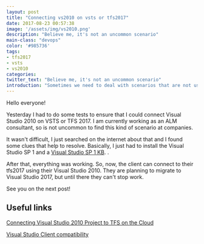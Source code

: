 ```yaml
---
layout: post
title: "Connecting vs2010 on vsts or tfs2017"
date: 2017-08-23 00:57:38
image: '/assets/img/vs2010.png'
description: "Believe me, it's not an uncommon scenario"
main-class: "devops"
color: '#985736'
tags:
- tfs2017
- vsts
- vs2010
categories:
twitter_text: "Believe me, it's not an uncommon scenario"
introduction: "Sometimes we need to deal with scenarios that are not using the last versions of everything. And that's ok, we need to solve our client's problems!"
---
```


Hello everyone!

Yesterday I had to do some tests to ensure that I could connect Visual Studio 2010 on VSTS or TFS 2017. I am currently working as an ALM consultant, so is not uncommon to find this kind of scenario at companies.

It wasn't difficult, I just searched on the internet about that and I found some clues that help to resolve. Basically, I just had to install the Visual Studio SP 1 and a [Visual Studio SP 1 KB](http://download.microsoft.com/download/C/5/D/C5D33D90-7C92-4672-82BB-E550E972F795/VS10SP1-KB2662296.exe).
.

After that, everything was working. So, now, the client can connect to their tfs2017 using their Visual Studio 2010. They are planning to migrate to Visual Studio 2017, but until there they can't stop work.

See you on the next post!


## Useful links
[Connecting Visual Studio 2010 Project to TFS on the Cloud](https://blogs.msdn.microsoft.com/africaapps/2013/02/19/connecting-visual-studio-2010-project-to-tfs-on-the-cloud/)

[Visual Studio Client compatibility](https://www.visualstudio.com/en-us/docs/setup-admin/requirements#client-compatibility)